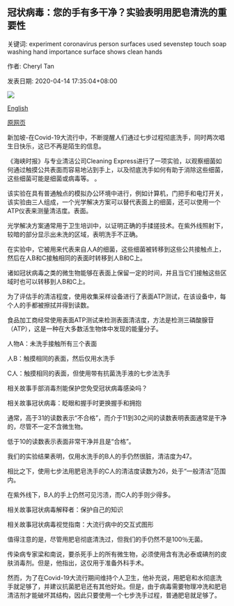 ## 冠状病毒：您的手有多干净？实验表明用肥皂清洗的重要性

关键词: experiment coronavirus person surfaces used sevenstep touch soap washing hand importance surface shows clean hands

作者: Cheryl Tan

发表日期: 2020-04-14 17:35:04+08:00

![](https://www.straitstimes.com/sites/default/files/media-brightcove/6148347268001.jpg)

[English](Coronavirus%3A%20Just%20how%20clean%20are%20your%20hands%3F%20Experiment%20shows%20the%20importance%20of%20washing%20them%20with%20soap.md)

[原网页](https://www.straitstimes.com/singapore/coronavirus-just-how-clean-are-your-hands-experiment-show-the-importance-of-washing-them)

新加坡-在Covid-19大流行中，不断提醒人们通过七步过程彻底洗手，同时两次唱生日快乐，这已不再是陌生的信息。

《海峡时报》与专业清洁公司Cleaning Express进行了一项实验，以观察细菌如何通过触摸公共表面而容易地沾到手上，以及彻底洗手如何有助于消除这些细菌，这些细菌可能是细菌或病毒等。 。

该实验在具有普通触点的模拟办公环境中进行，例如计算机，门把手和电灯开关，该实验由三人组成，一个光学解决方案可以替代表面上的细菌，还可以使用一个ATP仪表来测量清洁度。表面。

光学解决方案通常用于卫生培训中，以证明正确的手揉搓技术。在紫外线照射下，较暗的部分显示出未洗的区域，表明洗手不正确。

在实验中，它被用来代表来自人A的细菌，这些细菌被转移到这些公共接触点上，然后在人B和C接触相同的表面时转移到人B和C上。

诸如冠状病毒之类的微生物能够在表面上保留一定的时间，并且当它们接触这些区域时也可以转移到人B和C上。

为了评估手的清洁程度，使用收集采样设备进行了表面ATP测试，在该设备中，每个人的手都被擦拭并得到读数。

食品加工商经常使用表面ATP测试来检测表面清洁度，方法是检测三磷酸腺苷（ATP），这是一种在大多数活生物体中发现的能量分子。

人物A：未洗手接触所有三个表面

人B：触摸相同的表面，然后仅用水洗手

C人：触摸相同的表面，但使用带有抗菌洗手液的七步法洗手

相关故事手部消毒剂能保护您免受冠状病毒感染吗？

相关故事冠状病毒：眨眼和握手时更换握手和拥抱

通常，高于31的读数表示“不合格”，而介于11到30之间的读数表明表面通常是干净的，尽管不一定不含微生物。

低于10的读数表示表面非常干净并且是“合格”。

我们的实验结果表明，仅用水洗手的B人的手仍然很脏，清洁度为47。

相比之下，使用七步法用肥皂洗手的C人的清洁度读数为26，处于“一般清洁”范围内。

在紫外线下，B人的手上仍然可见污渍，而C人的手则少得多。

相关故事冠状病毒解释者：保护自己的知识

相关故事冠状病毒视觉指南：大流行病中的交互式图形

值得注意的是，尽管用肥皂彻底清洗过，但我们的手仍然不是100％无菌。

传染病专家梁和南说，要杀死手上的所有微生物，必须使用含有洗必泰或碘剂的皮肤消毒剂。但是，他指出，这仅用于准备外科手术。

然而，为了在Covid-19大流行期间维持个人卫生，他补充说，用肥皂和水彻底洗手就足够了，并建议抗菌肥皂还有其他好处。但是，由于病毒需要物理冲洗和肥皂清洁剂才能破坏其结构，因此只要使用一个七步洗手过程，普通肥皂就足够了。